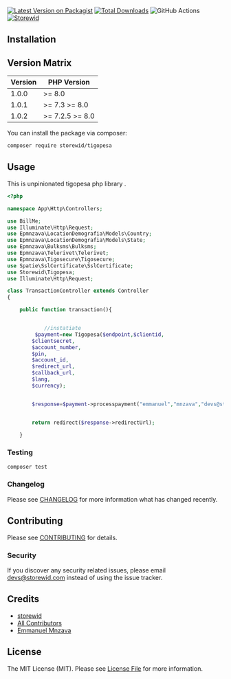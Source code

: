 [![Latest Version on Packagist](https://img.shields.io/packagist/v/storewid/tigopesa.svg?style=flat-square)](https://packagist.org/packages/storewid/tigopesa)
[![Total Downloads](https://img.shields.io/packagist/dt/storewid/tigopesa.svg?style=flat-square)](https://packagist.org/packages/storewid/tigopesa)
![GitHub Actions](https://github.com/storewid/tigopesa/actions/workflows/main.yml/badge.svg)
[![Storewid](https://img.shields.io/badge/Author-Emmanuel%20Mnzava-green)](mailto:devs@storewid.com)

## Installation

## Version Matrix

| Version | PHP Version     |
| ------- | --------------- |
| 1.0.0   | >= 8.0          |
| 1.0.1   | >= 7.3 >= 8.0   |
| 1.0.2   | >= 7.2.5 >= 8.0 |

You can install the package via composer:

```bash
composer require storewid/tigopesa
```

## Usage

This is unpinionated tigopesa php library .

```php
<?php

namespace App\Http\Controllers;

use BillMe;
use Illuminate\Http\Request;
use Epmnzava\LocationDemografia\Models\Country;
use Epmnzava\LocationDemografia\Models\State;
use Epmnzava\Bulksms\Bulksms;
use Epmnzava\Telerivet\Telerivet;
use Epmnzava\Tigosecure\Tigosecure;
use Spatie\SslCertificate\SslCertificate;
use Storewid\Tigopesa;
use Illuminate\Http\Request;

class TransactionController extends Controller
{

    public function transaction(){


            //instatiate
         $payment=new Tigopesa($endpoint,$clientid,
        $clientsecret,
        $account_number,
        $pin,
        $account_id,
        $redirect_url,
        $callback_url,
        $lang,
        $currency);


        $response=$payment->processpayment("emmanuel","mnzava","devs@storewid.com",4000,"48fhldplofhf".rand(5,100));


        return redirect($response->redirectUrl);

    }

```

### Testing

```bash
composer test
```

### Changelog

Please see [CHANGELOG](CHANGELOG.md) for more information what has changed recently.

## Contributing

Please see [CONTRIBUTING](CONTRIBUTING.md) for details.

### Security

If you discover any security related issues, please email devs@storewid.com instead of using the issue tracker.

## Credits

- [storewid](https://github.com/storewid)
- [All Contributors](../../contributors)
- [Emmanuel Mnzava](https://github.com/dbrax)

## License

The MIT License (MIT). Please see [License File](LICENSE.md) for more information.
